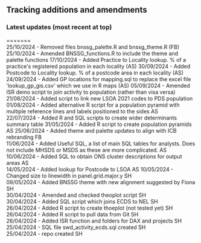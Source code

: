 ## Tracking additions and amendments

### Latest updates (most recent at top)


=======  
25/10/2024 - Removed files bnssg_palette.R and bnssg_theme.R (FB)
25/10/2024 - Amended BNSSG_functions.R to include the theme and palette functions
17/10/2024 - Added Practice to Locality lookup.  % of a practice's registered population in each locality (AS)
30/09/2024 - Added Postcode to Locality lookup.  % of a postcode area in each locality (AS)
24/09/2024 - Added GP locations for mapping.sql to replace the excel file 'lookup_gp_gis.csv' which we use in R maps (AS)
05/09/2024 - Amended ISR demo script to join activity to population (rather than visa versa)  
21/08/2024 - Added script to link new LSOA 2021 codes to PDS population  
01/08/2024 - Added alternative R script for a population pyramid with multiple reference lines and labels positioned to the sides AS  
22/07/2024 - Added R and SQL scripts to create wider determinants summary table
31/05/2024 - Added R script to create population pyramids AS
25/06/2024 - Added theme and palette updates to align with ICB rebranding FB  
11/06/2024 - Added Useful SQL, a list of main SQL tables for analysts.  Does not include MHSDS or MSDS as these are more complicated. AS  
10/06/2024 - Added SQL to obtain ONS cluster descriptions for output areas AS  
14/05/2024 - Added lookup for Postcode to LSOA AS
10/05/2024 - Changed size to linewidth in panel.grid.major.y SH  
09/05/2024 - Added BNSSG theme with new alignment suggested by Fiona SH  
30/04/2024 - Amended and checked theoplot script SH  
30/04/2024 - Added SQL script which joins ECDS to NEL SH  
26/04/2024 - Added R script to create thoeplot (not tested yet) SH  
26/04/2024 - Added R script to pull data from Git SH  
26/04/2024 - Added ISR function and folders for DAX and projects  SH
25/04/2024 - SQL file swd_activity_ecds.sql created SH  
25/04/2024 - repo created SH
  
